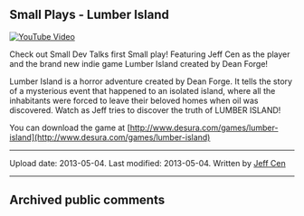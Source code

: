 ## Small Plays - Lumber Island

[![YouTube Video](https://img.youtube.com/vi/eAfotarj-iA/0.jpg)](https://www.youtube.com/watch?v=eAfotarj-iA)

Check out Small Dev Talks first Small play! Featuring Jeff Cen as the player and the brand new indie game Lumber Island created by Dean Forge!

Lumber Island is a horror adventure created by Dean Forge. It tells the story of a mysterious event that happened to an isolated island, where all the inhabitants were forced to leave their beloved homes when oil was discovered.  Watch as Jeff tries to discover the truth of LUMBER ISLAND!

You can download the game at [http://www.desura.com/games/lumber-island](http://www.desura.com/games/lumber-island)

----
Upload date: 2013-05-04. Last modified: 2013-05-04. Written by [Jeff Cen](https://twitter.com/ThatJCatt)

-----
## Archived public comments